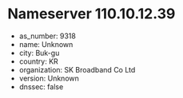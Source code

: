 # Nameserver 110.10.12.39

* as_number: 9318
* name: Unknown
* city: Buk-gu
* country: KR
* organization: SK Broadband Co Ltd
* version: Unknown
* dnssec: false
